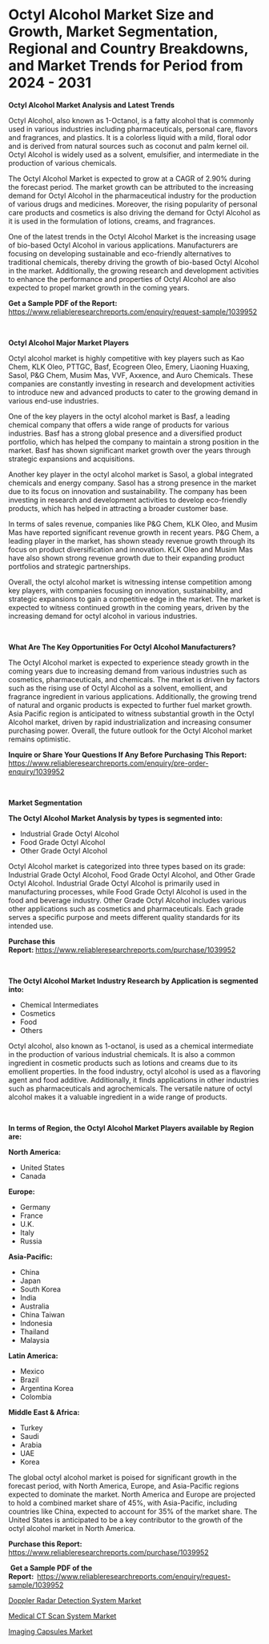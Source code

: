 <p><h1>Octyl Alcohol Market Size and Growth, Market Segmentation, Regional and Country Breakdowns, and Market Trends for Period from 2024 -  2031</h1></p><p><strong>Octyl Alcohol Market Analysis and Latest Trends</strong></p>
<p><p>Octyl Alcohol, also known as 1-Octanol, is a fatty alcohol that is commonly used in various industries including pharmaceuticals, personal care, flavors and fragrances, and plastics. It is a colorless liquid with a mild, floral odor and is derived from natural sources such as coconut and palm kernel oil. Octyl Alcohol is widely used as a solvent, emulsifier, and intermediate in the production of various chemicals.</p><p>The Octyl Alcohol Market is expected to grow at a CAGR of 2.90% during the forecast period. The market growth can be attributed to the increasing demand for Octyl Alcohol in the pharmaceutical industry for the production of various drugs and medicines. Moreover, the rising popularity of personal care products and cosmetics is also driving the demand for Octyl Alcohol as it is used in the formulation of lotions, creams, and fragrances.</p><p>One of the latest trends in the Octyl Alcohol Market is the increasing usage of bio-based Octyl Alcohol in various applications. Manufacturers are focusing on developing sustainable and eco-friendly alternatives to traditional chemicals, thereby driving the growth of bio-based Octyl Alcohol in the market. Additionally, the growing research and development activities to enhance the performance and properties of Octyl Alcohol are also expected to propel market growth in the coming years.</p></p>
<p><strong>Get a Sample PDF of the Report:&nbsp;</strong> <a href="https://www.reliableresearchreports.com/enquiry/request-sample/1039952">https://www.reliableresearchreports.com/enquiry/request-sample/1039952</a></p>
<p>&nbsp;</p>
<p><strong>Octyl Alcohol Major Market Players</strong></p>
<p><p>Octyl alcohol market is highly competitive with key players such as Kao Chem, KLK Oleo, PTTGC, Basf, Ecogreen Oleo, Emery, Liaoning Huaxing, Sasol, P&G Chem, Musim Mas, VVF, Axxence, and Auro Chemicals. These companies are constantly investing in research and development activities to introduce new and advanced products to cater to the growing demand in various end-use industries.</p><p>One of the key players in the octyl alcohol market is Basf, a leading chemical company that offers a wide range of products for various industries. Basf has a strong global presence and a diversified product portfolio, which has helped the company to maintain a strong position in the market. Basf has shown significant market growth over the years through strategic expansions and acquisitions.</p><p>Another key player in the octyl alcohol market is Sasol, a global integrated chemicals and energy company. Sasol has a strong presence in the market due to its focus on innovation and sustainability. The company has been investing in research and development activities to develop eco-friendly products, which has helped in attracting a broader customer base.</p><p>In terms of sales revenue, companies like P&G Chem, KLK Oleo, and Musim Mas have reported significant revenue growth in recent years. P&G Chem, a leading player in the market, has shown steady revenue growth through its focus on product diversification and innovation. KLK Oleo and Musim Mas have also shown strong revenue growth due to their expanding product portfolios and strategic partnerships.</p><p>Overall, the octyl alcohol market is witnessing intense competition among key players, with companies focusing on innovation, sustainability, and strategic expansions to gain a competitive edge in the market. The market is expected to witness continued growth in the coming years, driven by the increasing demand for octyl alcohol in various industries.</p></p>
<p>&nbsp;</p>
<p><strong>What Are The Key Opportunities For Octyl Alcohol Manufacturers?</strong></p>
<p><p>The Octyl Alcohol market is expected to experience steady growth in the coming years due to increasing demand from various industries such as cosmetics, pharmaceuticals, and chemicals. The market is driven by factors such as the rising use of Octyl Alcohol as a solvent, emollient, and fragrance ingredient in various applications. Additionally, the growing trend of natural and organic products is expected to further fuel market growth. Asia Pacific region is anticipated to witness substantial growth in the Octyl Alcohol market, driven by rapid industrialization and increasing consumer purchasing power. Overall, the future outlook for the Octyl Alcohol market remains optimistic.</p></p>
<p><strong>Inquire or Share Your Questions If Any Before Purchasing This Report:</strong> <a href="https://www.reliableresearchreports.com/enquiry/pre-order-enquiry/1039952">https://www.reliableresearchreports.com/enquiry/pre-order-enquiry/1039952</a></p>
<p>&nbsp;</p>
<p><strong>Market Segmentation</strong></p>
<p><strong>The Octyl Alcohol Market Analysis by types is segmented into:</strong></p>
<p><ul><li>Industrial Grade Octyl Alcohol</li><li>Food Grade Octyl Alcohol</li><li>Other Grade Octyl Alcohol</li></ul></p>
<p><p>Octyl Alcohol market is categorized into three types based on its grade: Industrial Grade Octyl Alcohol, Food Grade Octyl Alcohol, and Other Grade Octyl Alcohol. Industrial Grade Octyl Alcohol is primarily used in manufacturing processes, while Food Grade Octyl Alcohol is used in the food and beverage industry. Other Grade Octyl Alcohol includes various other applications such as cosmetics and pharmaceuticals. Each grade serves a specific purpose and meets different quality standards for its intended use.</p></p>
<p><strong>Purchase this Report:&nbsp;</strong><a href="https://www.reliableresearchreports.com/purchase/1039952">https://www.reliableresearchreports.com/purchase/1039952</a></p>
<p>&nbsp;</p>
<p><strong>The Octyl Alcohol Market Industry Research by Application is segmented into:</strong></p>
<p><ul><li>Chemical Intermediates</li><li>Cosmetics</li><li>Food</li><li>Others</li></ul></p>
<p><p>Octyl alcohol, also known as 1-octanol, is used as a chemical intermediate in the production of various industrial chemicals. It is also a common ingredient in cosmetic products such as lotions and creams due to its emollient properties. In the food industry, octyl alcohol is used as a flavoring agent and food additive. Additionally, it finds applications in other industries such as pharmaceuticals and agrochemicals. The versatile nature of octyl alcohol makes it a valuable ingredient in a wide range of products.</p></p>
<p>&nbsp;</p>
<p><strong>In terms of Region, the Octyl Alcohol Market Players available by Region are:</strong></p>
<p>
    <p> <strong> North America: </strong>
        <ul>
            <li>United States</li>
            <li>Canada</li>
        </ul>
        </p> 
    <p> <strong> Europe: </strong>
        <ul>
            <li>Germany</li>
            <li>France</li>
            <li>U.K.</li>
            <li>Italy</li>
            <li>Russia</li>
        </ul>
        </p> 
    <p> <strong> Asia-Pacific: </strong>
        <ul>
            <li>China</li>
            <li>Japan</li>
            <li>South Korea</li>
            <li>India</li>
            <li>Australia</li>
            <li>China Taiwan</li>
            <li>Indonesia</li>
            <li>Thailand</li>
            <li>Malaysia</li>
        </ul>
        </p> 
    <p> <strong> Latin America: </strong>
        <ul>
            <li>Mexico</li>
            <li>Brazil</li>
            <li>Argentina Korea</li>
            <li>Colombia</li>
        </ul>
        </p> 
    <p> <strong> Middle East & Africa: </strong>
        <ul>
            <li>Turkey</li>
            <li>Saudi</li>
            <li>Arabia</li>
            <li>UAE</li>
            <li>Korea</li>
        </ul>
    </p>
    </p>
<p><p>The global octyl alcohol market is poised for significant growth in the forecast period, with North America, Europe, and Asia-Pacific regions expected to dominate the market. North America and Europe are projected to hold a combined market share of 45%, with Asia-Pacific, including countries like China, expected to account for 35% of the market share. The United States is anticipated to be a key contributor to the growth of the octyl alcohol market in North America.</p></p>
<p><strong>Purchase this Report: </strong><a href="https://www.reliableresearchreports.com/purchase/1039952">https://www.reliableresearchreports.com/purchase/1039952</a></p>
<p>&nbsp;<strong>Get a Sample PDF of the Report:&nbsp;&nbsp;</strong><a href="https://www.reliableresearchreports.com/enquiry/request-sample/1039952">https://www.reliableresearchreports.com/enquiry/request-sample/1039952</a></p>
<p><strong></strong></p>
<p><p><a href="https://view.publitas.com/reportprime-1/insights-into-doppler-radar-detection-system-market-size-analysing-market-share-trends-and-growth-from-2023-to-2030/">Doppler Radar Detection System Market</a></p><p><a href="https://view.publitas.com/reportprime-1/medical-ct-scan-system-market-insights-market-players-and-forecast-till-2030/">Medical CT Scan System Market</a></p><p><a href="https://view.publitas.com/reportprime-1/imaging-capsules-market-research-report-provides-thorough-industry-overview-which-offers-an-in-depth-analysis-of-product-trends-and-new-market-divisions/">Imaging Capsules Market</a></p></p>